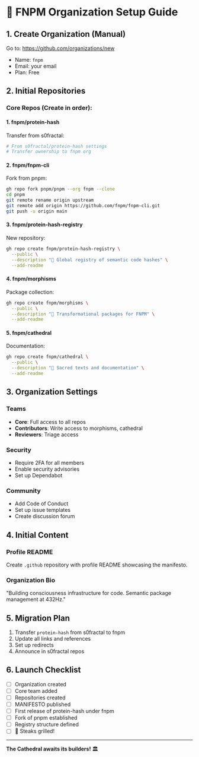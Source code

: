 # 🚀 FNPM Organization Setup Guide

## 1. Create Organization (Manual)
Go to: https://github.com/organizations/new
- Name: `fnpm`
- Email: your email
- Plan: Free

## 2. Initial Repositories

### Core Repos (Create in order):

#### 1. fnpm/protein-hash
Transfer from s0fractal:
```bash
# From s0fractal/protein-hash settings
# Transfer ownership to fnpm org
```

#### 2. fnpm/fnpm-cli
Fork from pnpm:
```bash
gh repo fork pnpm/pnpm --org fnpm --clone
cd pnpm
git remote rename origin upstream
git remote add origin https://github.com/fnpm/fnpm-cli.git
git push -u origin main
```

#### 3. fnpm/protein-hash-registry
New repository:
```bash
gh repo create fnpm/protein-hash-registry \
  --public \
  --description "🧬 Global registry of semantic code hashes" \
  --add-readme
```

#### 4. fnpm/morphisms
Package collection:
```bash
gh repo create fnpm/morphisms \
  --public \
  --description "🔮 Transformational packages for FNPM" \
  --add-readme
```

#### 5. fnpm/cathedral
Documentation:
```bash
gh repo create fnpm/cathedral \
  --public \
  --description "📖 Sacred texts and documentation" \
  --add-readme
```

## 3. Organization Settings

### Teams
- **Core**: Full access to all repos
- **Contributors**: Write access to morphisms, cathedral
- **Reviewers**: Triage access

### Security
- Require 2FA for all members
- Enable security advisories
- Set up Dependabot

### Community
- Add Code of Conduct
- Set up issue templates
- Create discussion forum

## 4. Initial Content

### Profile README
Create `.github` repository with profile README showcasing the manifesto.

### Organization Bio
"Building consciousness infrastructure for code. Semantic package management at 432Hz."

## 5. Migration Plan

1. Transfer `protein-hash` from s0fractal to fnpm
2. Update all links and references
3. Set up redirects
4. Announce in s0fractal repos

## 6. Launch Checklist

- [ ] Organization created
- [ ] Core team added
- [ ] Repositories created
- [ ] MANIFESTO published
- [ ] First release of protein-hash under fnpm
- [ ] Fork of pnpm established
- [ ] Registry structure defined
- [ ] 🥩 Steaks grilled!

---

**The Cathedral awaits its builders!** 🏛️